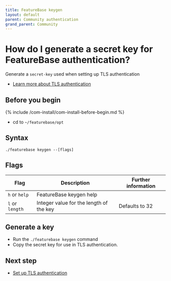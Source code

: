 ```yaml
---
title: FeatureBase keygen
layout: default
parent: Community authentication
grand_parent: Community
---
```


# How do I generate a secret key for FeatureBase authentication?

Generate a `secret-key` used when setting up TLS authentication

* [Learn more about TLS authentication](/docs/community/com-config-auth/com-config-tls-auth)

## Before you begin

{% include /com-install/com-install-before-begin.md %}
* cd to `~/featurebase/opt`

## Syntax

```
./featurebase keygen --[flags]
```

## Flags

| Flag | Description | Further information |
|---|---|---|
| `h` or `help` | FeatureBase keygen help |
| `l` or `length` | Integer value for the length of the key | Defaults to 32 |

## Generate a key

* Run the `./featurebase keygen` command
* Copy the secret key for use in TLS authentication.

## Next step

* [Set up TLS authentication](/docs/community/com-config-auth/com-config-tls-auth)
